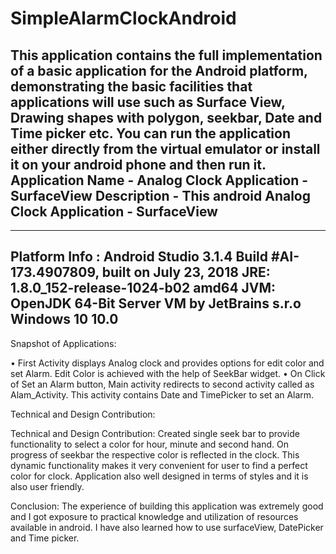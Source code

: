 # SimpleAlarmClockAndroid
This application contains the full implementation of a basic application for the Android platform, demonstrating the basic facilities that applications will use such as Surface View, Drawing shapes with polygon, seekbar, Date and Time picker etc.  You can run the application either directly from the virtual emulator or install it on your android phone and then run it.
Application Name - Analog Clock Application - SurfaceView
Description - This android Analog Clock Application - SurfaceView
-------------------------------------------------------------------------------------------------------------------------------

-------------------------------------------------------------------------------------------------------------------------------
Platform Info : Android Studio 3.1.4
Build #AI-173.4907809, built on July 23, 2018 
JRE: 1.8.0_152-release-1024-b02 amd64
JVM: OpenJDK 64-Bit Server VM by JetBrains s.r.o Windows 10 10.0
-------------------------------------------------------------------------------------------------------------------------------
Snapshot of Applications:

•	First Activity displays Analog clock and provides options for edit color and set Alarm.
Edit  Color is achieved with the help of SeekBar widget. 
•	On Click of Set an Alarm button, Main activity redirects to second activity called as Alam_Activity. This activity contains Date and TimePicker to set an Alarm. 

   
                


Technical and Design Contribution: 

Technical and Design Contribution: Created single seek bar to provide functionality to select a color for hour, minute and second hand. On progress of seekbar the respective color is reflected in the clock. This dynamic functionality makes it very convenient for user to find a perfect color for clock. Application also well designed in terms of styles and it is also user friendly. 

        


Conclusion: The experience of building this application was extremely good and I got exposure to practical knowledge and utilization of resources available in android. I have also learned how to use surfaceView, DatePicker and Time picker. 
